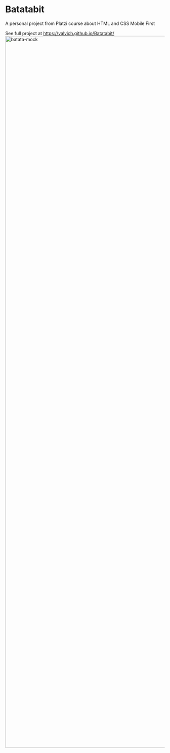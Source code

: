 # Batatabit
A personal project from Platzi course about HTML and CSS Mobile First

See full project at https://valvich.github.io/Batatabit/
<img width="2240" alt="batata-mock" src="https://user-images.githubusercontent.com/37595097/112067519-8fb26b00-8b3e-11eb-82bd-eab77bbcd427.png">
